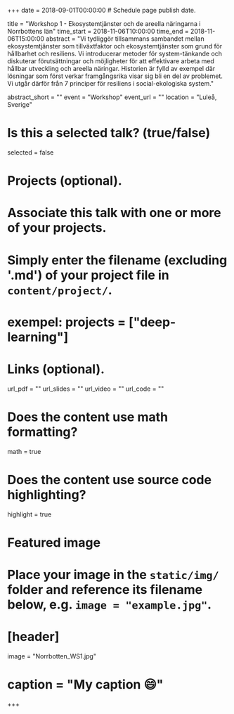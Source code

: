 +++
date = 2018-09-01T00:00:00  # Schedule page publish date.

title = "Workshop 1 - Ekosystemtjänster och de areella näringarna i Norrbottens län"
time_start = 2018-11-06T10:00:00
time_end = 2018-11-06T15:00:00
abstract = "Vi tydliggör tillsammans sambandet mellan ekosystemtjänster som tillväxtfaktor och ekosystemtjänster som grund för hållbarhet och resiliens. Vi introducerar metoder för system-tänkande och diskuterar förutsättningar och möjligheter för att effektivare arbeta med hållbar utveckling och areella näringar. Historien är fylld av exempel där lösningar som först verkar framgångsrika visar sig bli en del av problemet. Vi utgår därför från 7 principer för resiliens i social-ekologiska system."

abstract_short = ""
event = "Workshop"
event_url = ""
location = "Luleå, Sverige"

# Is this a selected talk? (true/false)
selected = false

# Projects (optional).
#   Associate this talk with one or more of your projects.
#   Simply enter the filename (excluding '.md') of your project file in `content/project/`.
# exempel:  projects = ["deep-learning"]

# Links (optional).
url_pdf = ""
url_slides = ""
url_video = ""
url_code = ""

# Does the content use math formatting?
math = true

# Does the content use source code highlighting?
highlight = true

# Featured image
# Place your image in the `static/img/` folder and reference its filename below, e.g. `image = "example.jpg"`.
# [header]
image = "Norrbotten_WS1.jpg"
# caption = "My caption :smile:"

+++
